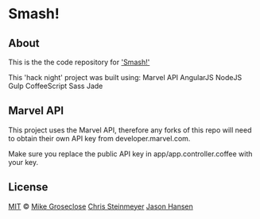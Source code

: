 # Smash!

## About

This is the the code repository for ['Smash!'](http://smashcoders.github.io/smash/#/)

This 'hack night' project was built using:
  Marvel API
  AngularJS
  NodeJS
  Gulp
  CoffeeScript
  Sass
  Jade

## Marvel API

This project uses the Marvel API, therefore any forks of this repo
will need to obtain their own API key from developer.marvel.com.

Make sure you replace the public API key in app/app.controller.coffee with your key.

## License

[MIT](http://opensource.org/licenses/MIT) © [Mike Groseclose](//github.com/mikegroseclose) [Chris Steinmeyer](//github.com/csteinmeyer) [Jason Hansen](//github.com/jchansen)
